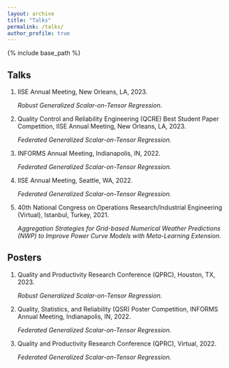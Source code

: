 ```yaml
---
layout: archive
title: "Talks"
permalink: /talks/
author_profile: true
---
```


{% include base_path %}

Talks
-----
1. IISE Annual Meeting, New Orleans, LA, 2023.

    *Robust Generalized Scalar-on-Tensor Regression.*

2. Quality Control and Reliability Engineering (QCRE) Best Student Paper Competition, IISE Annual Meeting, New Orleans, LA, 2023.
   
    *Federated Generalized Scalar-on-Tensor Regression.*
    
3. INFORMS Annual Meeting, Indianapolis, IN, 2022.

    *Federated Generalized Scalar-on-Tensor Regression.*
    
4. IISE Annual Meeting, Seattle, WA, 2022.

    *Federated Generalized Scalar-on-Tensor Regression.*

5. 40th National Congress on Operations Research/Industrial Engineering (Virtual), Istanbul, Turkey, 2021.

    *Aggregation Strategies for Grid-based Numerical Weather Predictions (NWP) to Improve Power Curve Models with Meta-Learning Extension.*

Posters
-----
1.  Quality and Productivity Research Conference (QPRC), Houston, TX, 2023.

    *Robust Generalized Scalar-on-Tensor Regression.*

2.  Quality, Statistics, and Reliability (QSR) Poster Competition, INFORMS Annual Meeting, Indianapolis, IN, 2022.

    *Federated Generalized Scalar-on-Tensor Regression.*

3.  Quality and Productivity Research Conference (QPRC), Virtual, 2022.

    *Federated Generalized Scalar-on-Tensor Regression.*
